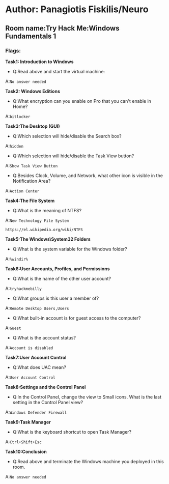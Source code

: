 # Author: Panagiotis Fiskilis/Neuro

## Room name:Try Hack Me:Windows Fundamentals 1 ##

### Flags: ###

**Task1: Introduction to Windows**

- Q:Read above and start the virtual machine:

A:```No answer needed```

**Task2: Windows Editions**

- Q:What encryption can you enable on Pro that you can't enable in Home?

A:```bitlocker```

**Task3:The Desktop (GUI)**

- Q:Which selection will hide/disable the Search box?

A:```hidden```

- Q:Which selection will hide/disable the Task View button?

A:```Show Task View Button```

- Q:Besides Clock, Volume, and Network, what other icon is visible in the Notification Area?

A:```Action Center```

**Task4:The File System**

- Q:What is the meaning of NTFS?

A:```New Technology File System```

```
https://el.wikipedia.org/wiki/NTFS
```

**Task5:The Windows\System32 Folders**

- Q:What is the system variable for the Windows folder?

A:```%windir%```

**Task6:User Accounts, Profiles, and Permissions**

- Q:What is the name of the other user account?

A:```tryhackmebilly```

- Q:What groups is this user a member of?

A:```Remote Desktop Users,Users```

- Q:What built-in account is for guest access to the computer?

A:```Guest```

- Q:What is the account status?

A:```Account is disabled```

**Task7:User Account Control**

- Q:What does UAC mean?

A:```User Account Control```

**Task8:Settings and the Control Panel**

- Q:In the Control Panel, change the view to Small icons. What is the last setting in the Control Panel view?

A:```Windows Defender Firewall```

**Task9:Task Manager**

- Q:What is the keyboard shortcut to open Task Manager?

A:```Ctrl+Shift+Esc```

**Task10:Conclusion**

- Q:Read above and terminate the Windows machine you deployed in this room.

A:```No answer needed```
